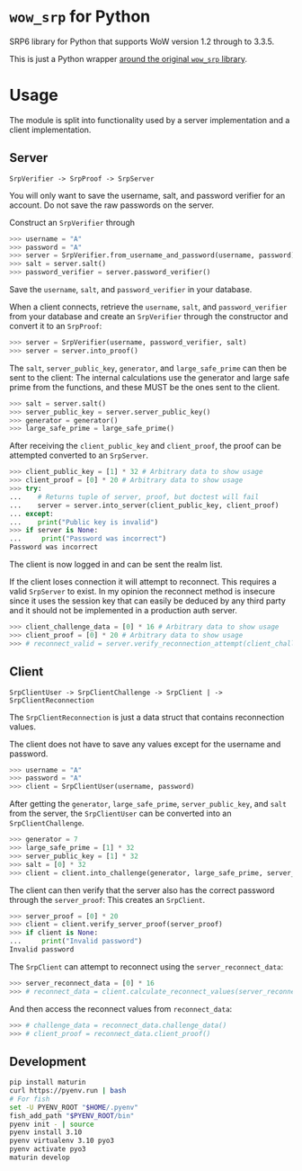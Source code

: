 # `wow_srp` for Python

SRP6 library for Python that supports WoW version 1.2 through to 3.3.5.

This is just a Python wrapper [around the original `wow_srp` library](https://github.com/gtker/wow_srp).

# Usage

The module is split into functionality used by a server implementation and a client implementation.

## Server

```text
SrpVerifier -> SrpProof -> SrpServer
```

You will only want to save the username, salt, and password verifier for an account.
Do not save the raw passwords on the server.

Construct an `SrpVerifier` through

```python
>>> username = "A"
>>> password = "A"
>>> server = SrpVerifier.from_username_and_password(username, password)
>>> salt = server.salt()
>>> password_verifier = server.password_verifier()
```

Save the `username`, `salt`, and `password_verifier` in your database.

When a client connects, retrieve the `username`, `salt`, and `password_verifier` from your database and create
an `SrpVerifier` through the constructor and convert it to an `SrpProof`:

```python
>>> server = SrpVerifier(username, password_verifier, salt)
>>> server = server.into_proof()
```

The `salt`, `server_public_key`, `generator`, and `large_safe_prime` can then be sent to the client:
The internal calculations use the generator and large safe prime from the functions, and these MUST
be the ones sent to the client.

```python
>>> salt = server.salt()
>>> server_public_key = server.server_public_key()
>>> generator = generator()
>>> large_safe_prime = large_safe_prime()
```

After receiving the `client_public_key` and `client_proof`, the proof can be attempted converted to an `SrpServer`.

```python
>>> client_public_key = [1] * 32 # Arbitrary data to show usage
>>> client_proof = [0] * 20 # Arbitrary data to show usage
>>> try:
...    # Returns tuple of server, proof, but doctest will fail
...    server = server.into_server(client_public_key, client_proof)
... except:
...    print("Public key is invalid")
>>> if server is None:
...     print("Password was incorrect")
Password was incorrect
```

The client is now logged in and can be sent the realm list.

If the client loses connection it will attempt to reconnect.
This requires a valid `SrpServer` to exist.
In my opinion the reconnect method is insecure since it uses the session key that can easily be deduced
by any third party and it should not be implemented in a production auth server.

```python
>>> client_challenge_data = [0] * 16 # Arbitrary data to show usage
>>> client_proof = [0] * 20 # Arbitrary data to show usage
>>> # reconnect_valid = server.verify_reconnection_attempt(client_challenge_data, client_proof)
```

## Client

```text
SrpClientUser -> SrpClientChallenge -> SrpClient | -> SrpClientReconnection
```
The `SrpClientReconnection` is just a data struct that contains reconnection values.

The client does not have to save any values except for the username and password.

```python
>>> username = "A"
>>> password = "A"
>>> client = SrpClientUser(username, password)
```

After getting the `generator`, `large_safe_prime`, `server_public_key`, and `salt` from the server,
the `SrpClientUser` can be converted into an `SrpClientChallenge`.

```python
>>> generator = 7
>>> large_safe_prime = [1] * 32
>>> server_public_key = [1] * 32
>>> salt = [0] * 32
>>> client = client.into_challenge(generator, large_safe_prime, server_public_key, salt)
```

The client can then verify that the server also has the correct password through the `server_proof`:
This creates an `SrpClient`.

```python
>>> server_proof = [0] * 20
>>> client = client.verify_server_proof(server_proof)
>>> if client is None:
...     print("Invalid password")
Invalid password
```

The `SrpClient` can attempt to reconnect using the `server_reconnect_data`:

```python
>>> server_reconnect_data = [0] * 16
>>> # reconnect_data = client.calculate_reconnect_values(server_reconnect_data)
```

And then access the reconnect values from `reconnect_data`:

```python
>>> # challenge_data = reconnect_data.challenge_data()
>>> # client_proof = reconnect_data.client_proof()
```

## Development

```bash
pip install maturin
curl https://pyenv.run | bash
# For fish
set -U PYENV_ROOT "$HOME/.pyenv"
fish_add_path "$PYENV_ROOT/bin"
pyenv init - | source
pyenv install 3.10
pyenv virtualenv 3.10 pyo3
pyenv activate pyo3
maturin develop
```
